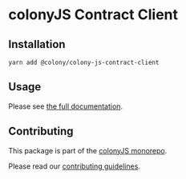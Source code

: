 # colonyJS Contract Client

## Installation

```
yarn add @colony/colony-js-contract-client
```

## Usage

Please see [the full documentation](https://joincolony.github.io/colonyjs/docs-contract-client/).

## Contributing

This package is part of the [colonyJS monorepo](https://github.com/JoinColony/colonyJS).

Please read our [contributing guidelines](https://github.com/JoinColony/colonyJS/blob/master/CONTRIBUTING.md).

